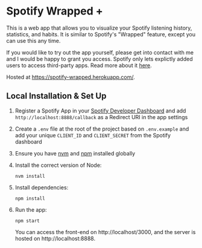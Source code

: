 # Spotify Wrapped +

This is a web app that allows you to visualize your Spotify listening history, statistics, and habits. It is similar to Spotify's "Wrapped" feature, except you can use this any time.

If you would like to try out the app yourself, please get into contact with me and I would be happy to grant you access. Spotify only lets explictly added users to access third-party apps. Read more about it [here](https://developer.spotify.com/community/news/2021/05/27/improving-the-developer-and-user-experience-for-third-party-apps/).

Hosted at https://spotify-wrapped.herokuapp.com/.

## Local Installation & Set Up

1. Register a Spotify App in your [Spotify Developer Dashboard](https://developer.spotify.com/dashboard/) and add `http://localhost:8888/callback` as a Redirect URI in the app settings

2. Create a `.env` file at the root of the project based on `.env.example` and add your unique `CLIENT_ID` and `CLIENT_SECRET` from the Spotify dashboard

3. Ensure you have [nvm](https://github.com/nvm-sh/nvm) and [npm](https://www.npmjs.com/) installed globally

4. Install the correct version of Node:

    ```shell
    nvm install
    ```

5. Install dependencies:

    ```shell
    npm install
    ```

6. Run the app:

    ```shell
    npm start
    ```
    You can access the front-end on http://localhost/3000, and the server is hosted on http://localhost:8888.